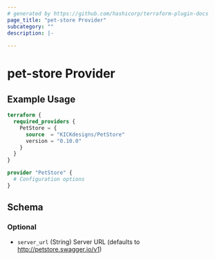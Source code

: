 ```yaml
---
# generated by https://github.com/hashicorp/terraform-plugin-docs
page_title: "pet-store Provider"
subcategory: ""
description: |-
  
---
```


# pet-store Provider



## Example Usage

```terraform
terraform {
  required_providers {
    PetStore = {
      source  = "KICKdesigns/PetStore"
      version = "0.10.0"
    }
  }
}

provider "PetStore" {
  # Configuration options
}
```

<!-- schema generated by tfplugindocs -->
## Schema

### Optional

- `server_url` (String) Server URL (defaults to http://petstore.swagger.io/v1)
